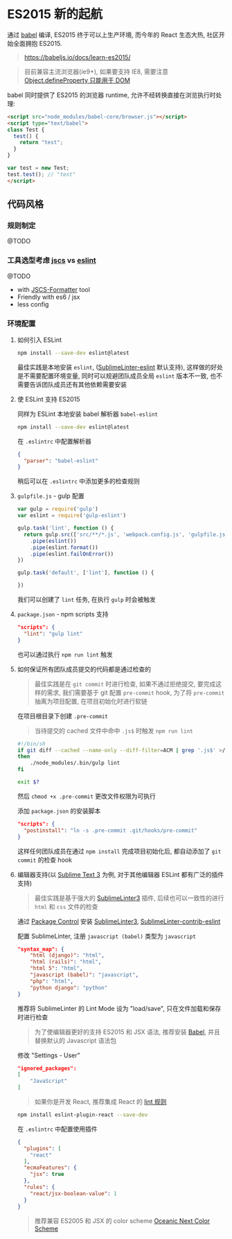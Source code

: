 # ES2015 新的起航

通过 [babel](https://babeljs.io/) 编译, ES2015 终于可以上生产环境, 而今年的 React 生态大热, 社区开始全面拥抱 ES2015.

> https://babeljs.io/docs/learn-es2015/

> 目前兼容主流浏览器(ie9+), 如果要支持 IE8, 需要注意 [Object.defineProperty 只能用于 DOM](http://babeljs.io/docs/advanced/caveats/)

babel 同时提供了 ES2015 的浏览器 runtime, 允许不经转换直接在浏览执行时处理:

```html
<script src="node_modules/babel-core/browser.js"></script>
<script type="text/babel">
class Test {
  test() {
    return "test";
  }
}

var test = new Test;
test.test(); // "test"
</script>
```

## 代码风格

### 规则制定

@TODO

### 工具选型考虑 [jscs]() vs [eslint]()

@TODO

- with [JSCS-Formatter]() tool
- Friendly with es6 / jsx
- less config

### 环境配置

1. 如何引入 ESLint

    ```sh
    npm install --save-dev eslint@latest
    ```

    最佳实践是本地安装 `eslint`, ([SublimeLinter-eslint](https://github.com/roadhump/SublimeLinter-eslint) 默认支持), 这样做的好处是不需要配置环境变量, 同时可以规避团队成员全局 `eslint` 版本不一致, 也不需要告诉团队成员还有其他依赖需要安装

2. 使 ESLint 支持 ES2015

    同样为 ESLint 本地安装 babel 解析器 `babel-eslint`

    ```sh
    npm install --save-dev eslint@latest
    ```

    在 `.eslintrc` 中配置解析器

    ```json
    {
      "parser": "babel-eslint"
    }
    ```

    稍后可以在 `.eslintrc` 中添加更多的检查规则

3. `gulpfile.js` - gulp 配置

    ```js
    var gulp = require('gulp')
    var eslint = require('gulp-eslint')

    gulp.task('lint', function () {
      return gulp.src(['src/**/*.js', 'webpack.config.js', 'gulpfile.js'])
        .pipe(eslint())
        .pipe(eslint.format())
        .pipe(eslint.failOnError())
    })

    gulp.task('default', ['lint'], function () {

    })
    ```

    我们可以创建了 `lint` 任务, 在执行 `gulp` 时会被触发

4. `package.json` - npm scripts 支持

    ```json
    "scripts": {
      "lint": "gulp lint"
    }
    ```

    也可以通过执行 `npm run lint` 触发

5. 如何保证所有团队成员提交的代码都是通过检查的

    > 最佳实践是在 `git commit` 时进行检查, 如果不通过拒绝提交, 要完成这样的需求, 我们需要基于 git 配置 `pre-commit` hook, 为了将 `pre-commit` 抽离为项目配置, 在项目初始化时进行软链
    
    在项目根目录下创建 `.pre-commit`

    > 当待提交的 cached 文件中命中 `.js$` 时触发 `npm run lint`

    ```sh
    #!/bin/sh
    if git diff --cached --name-only --diff-filter=ACM | grep '.js$' >/dev/null 2>&1
    then
        ./node_modules/.bin/gulp lint
    fi

    exit $?
    ```

    然后 `chmod +x .pre-commit` 更改文件权限为可执行
    
    添加 `package.json` 的安装脚本

    ```json
    "scripts": {
      "postinstall": "ln -s .pre-commit .git/hooks/pre-commit"
    }
    ```

    这样任何团队成员在通过 `npm install` 完成项目初始化后, 都自动添加了 `git commit` 的检查 hook

6. 编辑器支持(以 [Sublime Text 3](http://www.sublimetext.com/3) 为例, 对于其他编辑器 ESLint 都有广泛的插件支持)

    > 最佳实践是基于强大的 [SublimeLinter3](https://github.com/SublimeLinter/SublimeLinter3) 插件, 后续也可以一致性的进行 `html` 和 `css` 文件的检查

    通过 [Package Control](https://packagecontrol.io/installation) 安装 [SublimeLinter3](https://github.com/SublimeLinter/SublimeLinter3), [SublimeLinter-contrib-eslint](https://github.com/roadhump/SublimeLinter-eslint)

    配置 SublimeLinter, 注册 `javascript (babel)` 类型为 `javascript`

    ```json
    "syntax_map": {
        "html (django)": "html",
        "html (rails)": "html",
        "html 5": "html",
        "javascript (babel)": "javascript",
        "php": "html",
        "python django": "python"
    }
    ```

    推荐将 SublimeLinter 的 Lint Mode 设为 "load/save", 只在文件加载和保存时进行检查

    > 为了使编辑器更好的支持 ES2015 和 JSX 语法, 推荐安装 [Babel](https://github.com/babel/babel-sublime), 并且替换默认的 Javascript 语法包
    
    修改 "Settings - User"

    ```json
    "ignored_packages":
    [
        "JavaScript"
    ]
    ```

    > 如果你是开发 React, 推荐集成 React 的 [lint 规则](https://github.com/yannickcr/eslint-plugin-react)

    ```sh
    npm install eslint-plugin-react --save-dev
    ```

    在 `.eslintrc` 中配置使用插件
    
    ```json
    {
      "plugins": [
        "react"
      ],
      "ecmaFeatures": {
        "jsx": true
      },
      "rules": {
        "react/jsx-boolean-value": 1
      }
    }
    ```

    > 推荐兼容 ES2005 和 JSX 的 color scheme [Oceanic Next Color Scheme](https://github.com/voronianski/oceanic-next-color-scheme)
